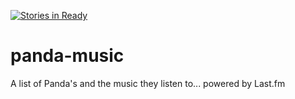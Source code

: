 [![Stories in Ready](https://badge.waffle.io/pandastrike/panda-music.png?label=ready&title=Ready)](https://waffle.io/pandastrike/panda-music)
# panda-music
A list of Panda's and the music they listen to... powered by Last.fm
